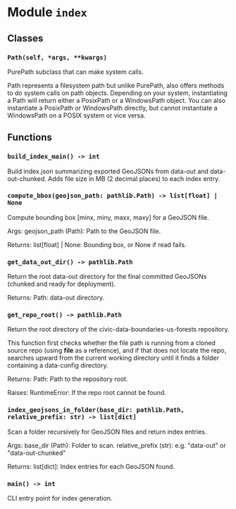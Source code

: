 # Module `index`

## Classes

### `Path(self, *args, **kwargs)`

PurePath subclass that can make system calls.

Path represents a filesystem path but unlike PurePath, also offers
methods to do system calls on path objects. Depending on your system,
instantiating a Path will return either a PosixPath or a WindowsPath
object. You can also instantiate a PosixPath or WindowsPath directly,
but cannot instantiate a WindowsPath on a POSIX system or vice versa.

## Functions

### `build_index_main() -> int`

Build index.json summarizing exported GeoJSONs from data-out and data-out-chunked.
Adds file size in MB (2 decimal places) to each index entry.

### `compute_bbox(geojson_path: pathlib.Path) -> list[float] | None`

Compute bounding box [minx, miny, maxx, maxy] for a GeoJSON file.

Args:
    geojson_path (Path): Path to the GeoJSON file.

Returns:
    list[float] | None: Bounding box, or None if read fails.

### `get_data_out_dir() -> pathlib.Path`

Return the root data-out directory for the final committed GeoJSONs
(chunked and ready for deployment).

Returns:
    Path: data-out directory.

### `get_repo_root() -> pathlib.Path`

Return the root directory of the civic-data-boundaries-us-forests repository.

This function first checks whether the file path is running from
a cloned source repo (using __file__ as a reference), and if that
does not locate the repo, searches upward from the current working
directory until it finds a folder containing a data-config directory.

Returns:
    Path: Path to the repository root.

Raises:
    RuntimeError: If the repo root cannot be found.

### `index_geojsons_in_folder(base_dir: pathlib.Path, relative_prefix: str) -> list[dict]`

Scan a folder recursively for GeoJSON files and return index entries.

Args:
    base_dir (Path): Folder to scan.
    relative_prefix (str): e.g. "data-out" or "data-out-chunked"

Returns:
    list[dict]: Index entries for each GeoJSON found.

### `main() -> int`

CLI entry point for index generation.
